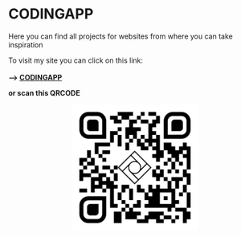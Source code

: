 # CODINGAPP
Here you can find all projects for websites from where you can take inspiration

To visit my site you can click on this link:
<br>
<br>
<strong>--> <strong><a href="https://codingapp.net/"><strong>CODINGAPP<strong></a>
<br>
<p>or scan this QRCODE</p>
<div class="qr_img" style="display: flex; justify-content: center; align-items: center;"><img src="images/QRCode/qr-code.png" style="width: 50%; display: block; margin-left: auto; margin-right: auto;"></div>


